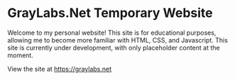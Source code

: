 # GrayLabs.Net Temporary Website

Welcome to my personal website!  This site is for educational purposes, allowing me to become more familiar with HTML, CSS, and Javascript.  This site is currently under development, with only placeholder content at the moment.  

View the site at <https://graylabs.net>
